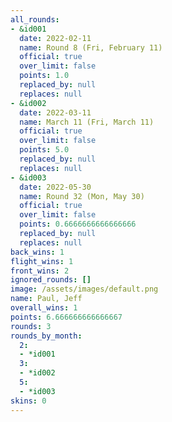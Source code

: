 ```yaml
---
all_rounds:
- &id001
  date: 2022-02-11
  name: Round 8 (Fri, February 11)
  official: true
  over_limit: false
  points: 1.0
  replaced_by: null
  replaces: null
- &id002
  date: 2022-03-11
  name: March 11 (Fri, March 11)
  official: true
  over_limit: false
  points: 5.0
  replaced_by: null
  replaces: null
- &id003
  date: 2022-05-30
  name: Round 32 (Mon, May 30)
  official: true
  over_limit: false
  points: 0.6666666666666666
  replaced_by: null
  replaces: null
back_wins: 1
flight_wins: 1
front_wins: 2
ignored_rounds: []
image: /assets/images/default.png
name: Paul, Jeff
overall_wins: 1
points: 6.666666666666667
rounds: 3
rounds_by_month:
  2:
  - *id001
  3:
  - *id002
  5:
  - *id003
skins: 0
---
```

